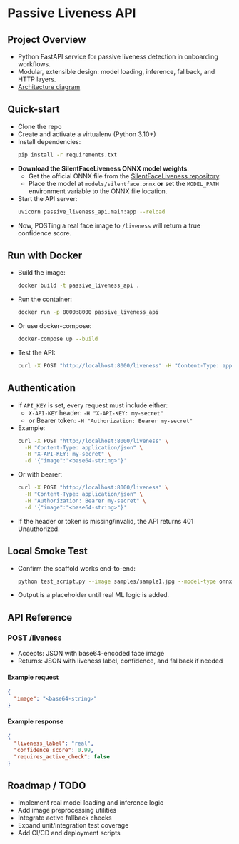 # Passive Liveness API

## Project Overview
- Python FastAPI service for passive liveness detection in onboarding workflows.
- Modular, extensible design: model loading, inference, fallback, and HTTP layers.
- [Architecture diagram](link-to-diagram-or-placeholder)

## Quick-start
- Clone the repo
- Create and activate a virtualenv (Python 3.10+)
- Install dependencies:
  ```sh
  pip install -r requirements.txt
  ```
- **Download the SilentFaceLiveness ONNX model weights**:
  - Get the official ONNX file from the [SilentFaceLiveness repository](https://github.com/zhangchuheng123/Silent-Face-Anti-Spoofing).
  - Place the model at `models/silentface.onnx` **or** set the `MODEL_PATH` environment variable to the ONNX file location.
- Start the API server:
  ```sh
  uvicorn passive_liveness_api.main:app --reload
  ```
- Now, POSTing a real face image to `/liveness` will return a true confidence score.

## Run with Docker
- Build the image:
  ```sh
  docker build -t passive_liveness_api .
  ```
- Run the container:
  ```sh
  docker run -p 8000:8000 passive_liveness_api
  ```
- Or use docker-compose:
  ```sh
  docker-compose up --build
  ```
- Test the API:
  ```sh
  curl -X POST "http://localhost:8000/liveness" -H "Content-Type: application/json" -d '{"image":"<base64-string>"}'
  ```

## Authentication
- If `API_KEY` is set, every request must include either:
  - `X-API-KEY` header: `-H "X-API-KEY: my-secret"`
  - or Bearer token: `-H "Authorization: Bearer my-secret"`
- Example:
  ```sh
  curl -X POST "http://localhost:8000/liveness" \
    -H "Content-Type: application/json" \
    -H "X-API-KEY: my-secret" \
    -d '{"image":"<base64-string>"}'
  ```
- Or with bearer:
  ```sh
  curl -X POST "http://localhost:8000/liveness" \
    -H "Content-Type: application/json" \
    -H "Authorization: Bearer my-secret" \
    -d '{"image":"<base64-string>"}'
  ```
- If the header or token is missing/invalid, the API returns 401 Unauthorized.

## Local Smoke Test
- Confirm the scaffold works end-to-end:
  ```sh
  python test_script.py --image samples/sample1.jpg --model-type onnx
  ```
- Output is a placeholder until real ML logic is added.

## API Reference
### POST /liveness
- Accepts: JSON with base64-encoded face image
- Returns: JSON with liveness label, confidence, and fallback if needed

#### Example request
```json
{
  "image": "<base64-string>"
}
```

#### Example response
```json
{
  "liveness_label": "real",
  "confidence_score": 0.99,
  "requires_active_check": false
}
```

## Roadmap / TODO
- Implement real model loading and inference logic
- Add image preprocessing utilities
- Integrate active fallback checks
- Expand unit/integration test coverage
- Add CI/CD and deployment scripts
